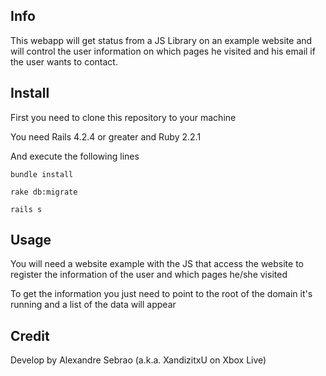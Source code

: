 ## Info
This webapp will get status from a JS Library on an example website and will control the user information on which pages he visited and his email if the user wants to contact.

## Install

First you need to clone this repository to your machine

You need Rails 4.2.4 or greater and Ruby 2.2.1

And execute the following lines
```
bundle install
```

```
rake db:migrate
```

```
rails s
```

## Usage

You will need a website example with the JS that access the website to register the information of the user and which pages he/she visited

To get the information you just need to point to the root of the domain it's running and a list of the data will appear

## Credit

Develop by Alexandre Sebrao (a.k.a. XandizitxU on Xbox Live)
